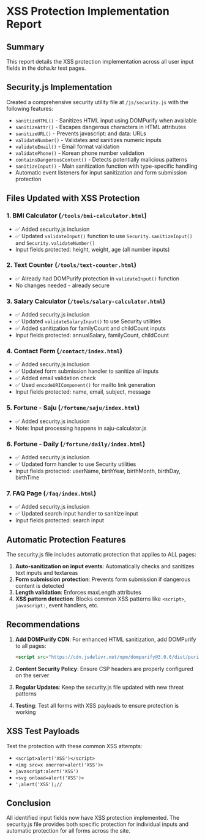 # XSS Protection Implementation Report

## Summary
This report details the XSS protection implementation across all user input fields in the doha.kr test pages.

## Security.js Implementation
Created a comprehensive security utility file at `/js/security.js` with the following features:
- `sanitizeHTML()` - Sanitizes HTML input using DOMPurify when available
- `sanitizeAttr()` - Escapes dangerous characters in HTML attributes
- `sanitizeURL()` - Prevents javascript: and data: URLs
- `validateNumber()` - Validates and sanitizes numeric inputs
- `validateEmail()` - Email format validation
- `validatePhone()` - Korean phone number validation
- `containsDangerousContent()` - Detects potentially malicious patterns
- `sanitizeInput()` - Main sanitization function with type-specific handling
- Automatic event listeners for input sanitization and form submission protection

## Files Updated with XSS Protection

### 1. BMI Calculator (`/tools/bmi-calculator.html`)
- ✅ Added security.js inclusion
- ✅ Updated `validateInput()` function to use `Security.sanitizeInput()` and `Security.validateNumber()`
- Input fields protected: height, weight, age (all number inputs)

### 2. Text Counter (`/tools/text-counter.html`)
- ✅ Already had DOMPurify protection in `validateInput()` function
- No changes needed - already secure

### 3. Salary Calculator (`/tools/salary-calculator.html`)
- ✅ Added security.js inclusion
- ✅ Updated `validateSalaryInput()` to use Security utilities
- ✅ Added sanitization for familyCount and childCount inputs
- Input fields protected: annualSalary, familyCount, childCount

### 4. Contact Form (`/contact/index.html`)
- ✅ Added security.js inclusion
- ✅ Updated form submission handler to sanitize all inputs
- ✅ Added email validation check
- ✅ Used `encodeURIComponent()` for mailto link generation
- Input fields protected: name, email, subject, message

### 5. Fortune - Saju (`/fortune/saju/index.html`)
- ✅ Added security.js inclusion
- Note: Input processing happens in saju-calculator.js

### 6. Fortune - Daily (`/fortune/daily/index.html`)
- ✅ Added security.js inclusion
- ✅ Updated form handler to use Security utilities
- Input fields protected: userName, birthYear, birthMonth, birthDay, birthTime

### 7. FAQ Page (`/faq/index.html`)
- ✅ Added security.js inclusion
- ✅ Updated search input handler to sanitize input
- Input fields protected: search input

## Automatic Protection Features

The security.js file includes automatic protection that applies to ALL pages:

1. **Auto-sanitization on input events**: Automatically checks and sanitizes text inputs and textareas
2. **Form submission protection**: Prevents form submission if dangerous content is detected
3. **Length validation**: Enforces maxLength attributes
4. **XSS pattern detection**: Blocks common XSS patterns like `<script>`, `javascript:`, event handlers, etc.

## Recommendations

1. **Add DOMPurify CDN**: For enhanced HTML sanitization, add DOMPurify to all pages:
   ```html
   <script src="https://cdn.jsdelivr.net/npm/dompurify@3.0.6/dist/purify.min.js"></script>
   ```

2. **Content Security Policy**: Ensure CSP headers are properly configured on the server

3. **Regular Updates**: Keep the security.js file updated with new threat patterns

4. **Testing**: Test all forms with XSS payloads to ensure protection is working

## XSS Test Payloads
Test the protection with these common XSS attempts:
- `<script>alert('XSS')</script>`
- `<img src=x onerror=alert('XSS')>`
- `javascript:alert('XSS')`
- `<svg onload=alert('XSS')>`
- `';alert('XSS');//`

## Conclusion
All identified input fields now have XSS protection implemented. The security.js file provides both specific protection for individual inputs and automatic protection for all forms across the site.